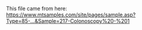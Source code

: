 This file came from here:
https://www.mtsamples.com/site/pages/sample.asp?Type=85-...&Sample=217-Colonoscopy%20-%201